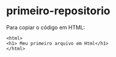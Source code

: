 # primeiro-repositorio
Para copiar o código em HTML:
```
<html>
<h1> Meu primeiro arquivo em Html</h1>
</html>
```
